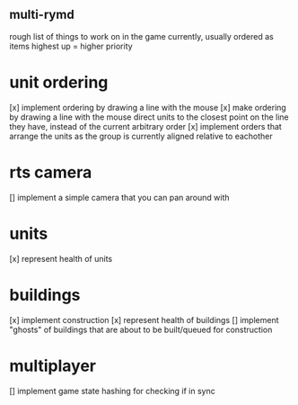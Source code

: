multi-rymd
--------------
rough list of things to work on in the game currently, usually ordered as items highest up = higher priority

# unit ordering
[x] implement ordering by drawing a line with the mouse
[x] make ordering by drawing a line with the mouse direct units to the closest point on the line they have, instead of the current arbitrary order
[x] implement orders that arrange the units as the group is currently aligned relative to eachother

# rts camera
[] implement a simple camera that you can pan around with

# units
[x] represent health of units

# buildings
[x] implement construction
[x] represent health of buildings
[] implement "ghosts" of buildings that are about to be built/queued for construction

# multiplayer
[] implement game state hashing for checking if in sync